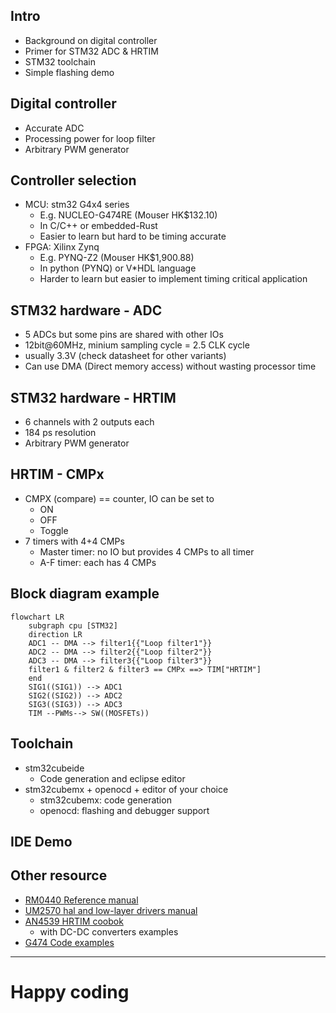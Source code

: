 ## Intro
- Background on digital controller
- Primer for STM32 ADC & HRTIM
- STM32 toolchain
- Simple flashing demo

## Digital controller
- Accurate ADC
- Processing power for loop filter
- Arbitrary PWM generator

## Controller selection
- MCU: stm32 G4x4 series 
    - E.g. NUCLEO-G474RE (Mouser HK$132.10)
    - In C/C++ or embedded-Rust
    - Easier to learn but hard to be timing accurate
- FPGA: Xilinx Zynq 
    - E.g. PYNQ-Z2 (Mouser HK$1,900.88)
    - In python (PYNQ) or V*HDL language
    - Harder to learn but easier to implement timing critical application

## STM32 hardware - ADC
- 5 ADCs but some pins are shared with other IOs 
- 12bit@60MHz, minium sampling cycle = 2.5 CLK cycle 
- usually 3.3V (check datasheet for other variants)
- Can use DMA (Direct memory access) without wasting processor time

## STM32 hardware - HRTIM
- 6 channels with 2 outputs each
- 184 ps resolution
- Arbitrary PWM generator

## HRTIM - CMPx 
- CMPX (compare) == counter, IO can be set to
    - ON
    - OFF
    - Toggle
- 7 timers with 4+4 CMPs
    - Master timer: no IO but provides 4 CMPs to all timer
    - A-F timer: each has 4 CMPs

## Block diagram example 
```mermaid
flowchart LR
    subgraph cpu [STM32]
    direction LR
    ADC1 -- DMA --> filter1{{"Loop filter1"}}
    ADC2 -- DMA --> filter2{{"Loop filter2"}}
    ADC3 -- DMA --> filter3{{"Loop filter3"}}
    filter1 & filter2 & filter3 == CMPx ==> TIM["HRTIM"]
    end
    SIG1((SIG1)) --> ADC1
    SIG2((SIG2)) --> ADC2
    SIG3((SIG3)) --> ADC3
    TIM --PWMs--> SW((MOSFETs))
```


## Toolchain
- stm32cubeide
    - Code generation and eclipse editor
- stm32cubemx + openocd + editor of your choice
    - stm32cubemx: code generation
    - openocd: flashing and debugger support

## IDE Demo


## Other resource 
- [RM0440 Reference manual](https://www.st.com/resource/en/reference_manual/rm0440-stm32g4-series-advanced-armbased-32bit-mcus-stmicroelectronics.pdf)
- [UM2570 hal and low-layer drivers manual](https://www.st.com/resource/en/user_manual/um2570-description-of-stm32g4-hal-and-lowlayer-drivers--stmicroelectronics.pdf)
- [AN4539 HRTIM coobok](https://www.st.com/resource/en/application_note/an4539-hrtim-cookbook-stmicroelectronics.pdf)
    - with DC-DC converters examples
- [G474 Code examples](https://github.com/STMicroelectronics/STM32CubeG4/tree/master/Projects/NUCLEO-G474RE/Examples)
---
# Happy coding